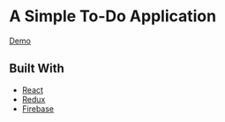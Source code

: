# A Simple To-Do Application

[Demo](https://michael0423.github.io/react-to-do-list/)

## Built With

+ [React](https://reactjs.org/)
+ [Redux](https://redux.js.org/)
+ [Firebase](https://firebase.google.com/)

<!--
## Deploy project to github page

`npm run deploy` will deploy this project to github page

Run this command wiil deploy this project to github page.
You can follow [this page](https://github.com/gitname/react-gh-pages) to know more detail.
-->